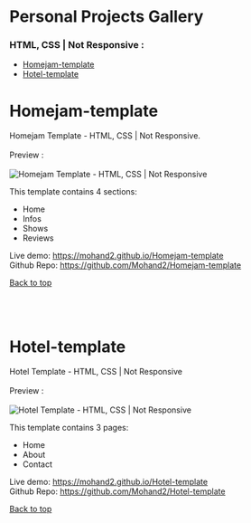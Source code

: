# Personal Projects Gallery
### HTML, CSS | Not Responsive :<br />
- [Homejam-template](https://github.com/Mohand2/personal-projects#homejam-template)
- [Hotel-template](https://github.com/Mohand2/personal-projects/#hotel-template)

# Homejam-template
Homejam Template - HTML, CSS | Not Responsive. <br /><br />
Preview :
<br /><br />
![Homejam Template - HTML, CSS | Not Responsive](https://github.com/Mohand2/Homejam-template/blob/main/screenshot/template-screenshot.gif)


This template contains 4 sections:

- Home
- Infos
- Shows
- Reviews

Live demo: https://mohand2.github.io/Homejam-template
<br />
Github Repo: https://github.com/Mohand2/Homejam-template
<br />

[Back to top](https://github.com/Mohand2/personal-projects/#Personal-Projects-Gallery)

<br /><br />

# Hotel-template
Hotel Template - HTML, CSS | Not Responsive<br /><br />
Preview :
<br /><br />
![Hotel Template - HTML, CSS | Not Responsive](https://github.com/Mohand2/Hotel-template/blob/main/template-screenshot.gif)

This template contains 3 pages:
  - Home 
  - About
  - Contact
  
Live demo: https://mohand2.github.io/Hotel-template
<br />
Github Repo: https://github.com/Mohand2/Hotel-template
<br />

[Back to top](https://github.com/Mohand2/personal-projects/#Personal-Projects-Gallery)

<br /><br />
